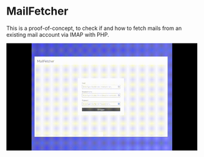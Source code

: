 # MailFetcher

This is a proof-of-concept, to check if and how to fetch mails from an existing mail account via IMAP with PHP.

<img src="./media/readme/poc-mail-fetcher.gif" width="500">